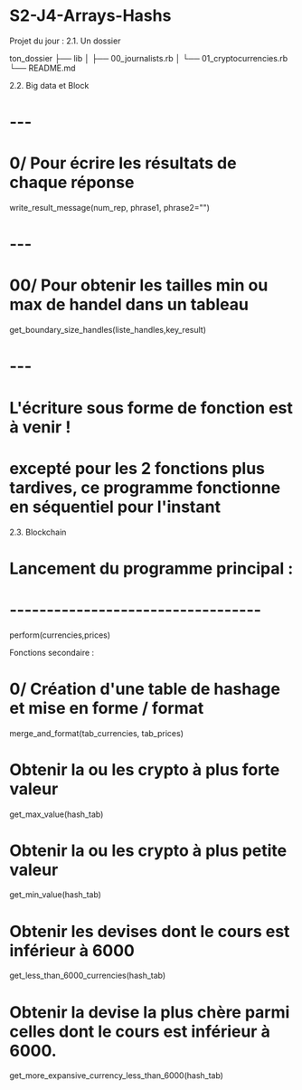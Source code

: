 # S2-J4-Arrays-Hashs

Projet du jour :
2.1. Un dossier

ton_dossier
├── lib
│   ├── 00_journalists.rb
│   └── 01_cryptocurrencies.rb
└── README.md


2.2. Big data et Block

# ---
# 0/ Pour écrire les résultats de chaque réponse
  write_result_message(num_rep, phrase1, phrase2="")

# ---
# 00/ Pour obtenir les tailles min ou max de handel dans un tableau
  get_boundary_size_handles(liste_handles,key_result)

# ---
# L'écriture sous forme de fonction est à venir ! 
# excepté pour les 2 fonctions plus tardives, ce programme fonctionne en séquentiel pour l'instant 



2.3. Blockchain

# Lancement du programme principal :
# ----------------------------------
perform(currencies,prices)

Fonctions secondaire :

# 0/ Création d'une table de hashage et mise en forme / format
  merge_and_format(tab_currencies, tab_prices)


# Obtenir la ou les crypto à plus forte valeur
  get_max_value(hash_tab)


# Obtenir la ou les crypto à plus petite valeur
  get_min_value(hash_tab)


# Obtenir les devises dont le cours est inférieur à 6000
  get_less_than_6000_currencies(hash_tab)


# Obtenir la devise la plus chère parmi celles dont le cours est inférieur à 6000.
  get_more_expansive_currency_less_than_6000(hash_tab)
